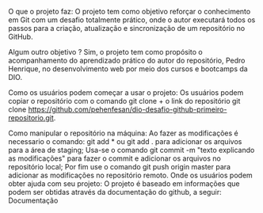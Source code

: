 O que o projeto faz:
O projeto tem como objetivo reforçar o conhecimento em Git com um desafio totalmente prático, onde o autor executará todos os passos para a criação, atualização e sincronização de um repositório no GitHub.

Algum outro objetivo ?
Sim, o projeto tem como propósito o acompanhamento do aprendizado prático do autor do repositório, Pedro Henrique, no desenvolvimento web por meio dos cursos e bootcamps da DIO.

Como os usuários podem começar a usar o projeto:
Os usuários podem copiar o repositório com o comando git clone + o link do repositório git clone https://github.com/pehenfesan/dio-desafio-github-primeiro-repositorio.git.

Como manipular o repositório na máquina:
Ao fazer as modificações é necessario o comando: git add * ou git add . para adicionar os arquivos para a área de staging;
Usa-se o comando git commit -m "texto explicando as modificações" para fazer o commit e adicionar os arquivos no repositório local;
Por fim use o comando git push origin master para adicionar as modificações no repositório remoto.
Onde os usuários podem obter ajuda com seu projeto:
O projeto é baseado em informações que podem ser obtidas através da documentação do github, a seguir: Documentação
